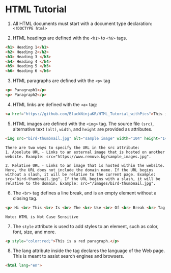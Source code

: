 # HTML Tutorial

1. All HTML documents must start with a document type declaration: ```<!DOCTYPE html>```

2. HTML headings are defined with the ```<h1>``` to ```<h6>``` tags.

```html
<h1> Heading 1</h1>
<h2> Heading 2</h2>
<h3> Heading 3 </h3>
<h4> Heading 4 </h4>
<h5> Heading 5 </h5>
<h6> Heading 6 </h6>
```

3. HTML paragraphs are defined with the ```<p>``` tag

```html
<p> Paragraph1</p>
<p> Paragraph2</p>
```

4. HTML links are defined with the ```<a>``` tag:

```html
<a href="https://github.com/BlackNinjaKR/HTML_Tutorial_withPics">This is a link</a>
```

5. HTML images are defined with the ```<img>``` tag.
The source file ```(src)```, alternative text ```(alt)```, ```width```, and ```height``` are provided as attributes.

```html
<img src="bird-thumbnail.jpg" alt="sample image" width="104" height="142">
```
```
There are two ways to specify the URL in the src attribute:
1. Absolute URL - Links to an external image that is hosted on another website. Example: src="https://www.remove.bg/sample_images.jpg".

2. Relative URL - Links to an image that is hosted within the website. Here, the URL does not include the domain name. If the URL begins without a slash, it will be relative to the current page. Example: src="bird-thumbnail.jpg". If the URL begins with a slash, it will be relative to the domain. Example: src="/images/bird-thumbnail.jpg".
```

6. The ```<br>``` tag defines a line break, and is an empty element without a closing tag.

```html
<p> Hi <br> This <br> Is <br> The <br> Use <br> Of <br> Break <br> Tag </p>
```
```
Note: HTML is Not Case Sensitive
```

7. The ```style``` attribute is used to add styles to an element, such as color, font, size, and more.

```html
<p style="color:red;">This is a red paragraph.</p>
```

8. The lang attribute inside the <html> tag declares the language of the Web page. This is meant to assist search engines and browsers.

```html
<html lang="en">
```